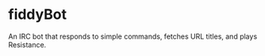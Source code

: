 fiddyBot
========

An IRC bot that responds to simple commands, fetches URL titles, and plays Resistance.
